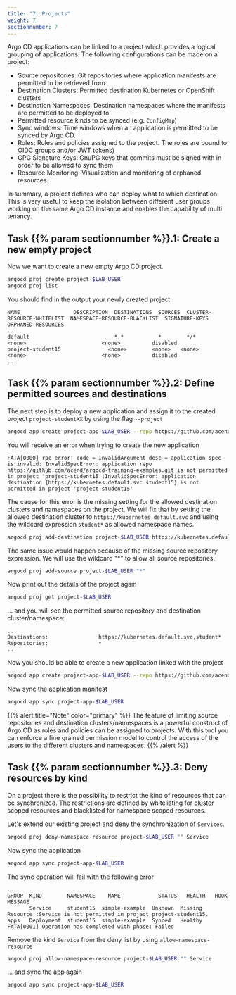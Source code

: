 ```yaml
---
title: "7. Projects"
weight: 7
sectionnumber: 7
---
```


Argo CD applications can be linked to a project which provides a logical grouping of applications. The following configurations can be made on a project:

* Source repositories: Git repositories where application manifests are permitted to be retrieved from
* Destination Clusters: Permitted destination Kubernetes or OpenShift clusters
* Destination Namespaces: Destination namespaces where the manifests are permitted to be deployed to
* Permitted resource kinds to be synced (e.g. `ConfigMap`)
* Sync windows: Time windows when an application is permitted to be synced by Argo CD.
* Roles: Roles and policies assigned to the project. The roles are bound to OIDC groups and/or JWT tokens)
* GPG Signature Keys: GnuPG keys that commits must be signed with in order to be allowed to sync them
* Resource Monitoring: Visualization and monitoring of orphaned resources

In summary, a project defines who can deploy what to which destination. This is very useful to keep the isolation between different user groups working on the same Argo CD instance and enables the capability of multi tenancy.


## Task {{% param sectionnumber %}}.1: Create a new empty project

Now we want to create a new empty Argo CD project.

```bash
argocd proj create project-$LAB_USER
argocd proj list
```

You should find in the output your newly created project:

```
NAME                 DESCRIPTION  DESTINATIONS  SOURCES  CLUSTER-RESOURCE-WHITELIST  NAMESPACE-RESOURCE-BLACKLIST  SIGNATURE-KEYS  ORPHANED-RESOURCES
...
default                           *,*           *        */*                         <none>                        <none>          disabled
project-student15               <none>        <none>   <none>                      <none>                        <none>          disabled
...
```


## Task {{% param sectionnumber %}}.2: Define permitted sources and destinations

The next step is to deploy a new application and assign it to the created project `project-studentXX` by using the flag `--project`

```bash
argocd app create project-app-$LAB_USER --repo https://github.com/acend/argocd-training-examples.git --path 'example-app' --dest-server https://kubernetes.default.svc --dest-namespace $LAB_USER --project project-$LAB_USER
```

You will receive an error when trying to create the new application
```
FATA[0000] rpc error: code = InvalidArgument desc = application spec is invalid: InvalidSpecError: application repo https://github.com/acend/argocd-training-examples.git is not permitted in project 'project-student15';InvalidSpecError: application destination {https://kubernetes.default.svc student15} is not permitted in project 'project-student15'
```

The cause for this error is the missing setting for the allowed destination clusters and namespaces on the project. We will fix that by setting the allowed destination cluster to `https://kubernetes.default.svc` and using the wildcard expression `student*` as allowed namespace names.

```bash
argocd proj add-destination project-$LAB_USER https://kubernetes.default.svc "student*"
```

The same issue would happen because of the missing source repository expression. We will use the wildcard "*" to allow all source repositories.

```bash
argocd proj add-source project-$LAB_USER "*"
```

Now print out the details of the project again

```bash
argocd proj get project-$LAB_USER
```

... and you will see the permitted source repository and destination cluster/namespace:

```
...
Destinations:                https://kubernetes.default.svc,student*
Repositories:                *
...
```

Now you should be able to create a new application linked with the project

```bash
argocd app create project-app-$LAB_USER --repo https://github.com/acend/argocd-training-examples.git --path 'example-app' --dest-server https://kubernetes.default.svc --dest-namespace $LAB_USER --project project-$LAB_USER
```

Now sync the application manifest

```bash
argocd app sync project-app-$LAB_USER
```

{{% alert title="Note" color="primary" %}}
The feature of limiting source repositories and destination clusters/namespaces is a powerful construct of Argo CD as roles and policies can be assigned to projects. With this tool you can enforce a fine grained permission model to control the access of the users to the different clusters and namespaces.
{{% /alert %}}


## Task {{% param sectionnumber %}}.3: Deny resources by kind

On a project there is the possibility to restrict the kind of resources that can be synchronized. The restrictions are defined by whitelisting for cluster scoped resources and blacklisted for namespace scoped resources.

Let's extend our existing project and deny the synchronization of `Services`.

```bash
argocd proj deny-namespace-resource project-$LAB_USER "" Service
```

Now sync the application
```bash
argocd app sync project-app-$LAB_USER
```

The sync operation will fail with the following error

```
...
GROUP  KIND        NAMESPACE    NAME            STATUS   HEALTH   HOOK  MESSAGE
       Service     student15  simple-example  Unknown  Missing        Resource :Service is not permitted in project project-student15.
apps   Deployment  student15  simple-example  Synced   Healthy
FATA[0001] Operation has completed with phase: Failed
```

Remove the kind `Service` from the deny list by using `allow-namespace-resource`

```bash
argocd proj allow-namespace-resource project-$LAB_USER "" Service
```

... and sync the app again
```bash
argocd app sync project-app-$LAB_USER
```
